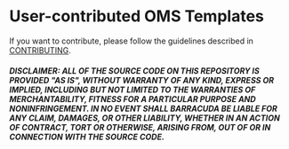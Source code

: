 # User-contributed OMS Templates

If you want to contribute, please follow the guidelines described in [CONTRIBUTING](https://github.com/barracudanetworks/ngf-automation/blob/master/CONTRIBUTING.md).

##### DISCLAIMER: ALL OF THE SOURCE CODE ON THIS REPOSITORY IS PROVIDED "AS IS", WITHOUT WARRANTY OF ANY KIND, EXPRESS OR IMPLIED, INCLUDING BUT NOT LIMITED TO THE WARRANTIES OF MERCHANTABILITY, FITNESS FOR A PARTICULAR PURPOSE AND NONINFRINGEMENT. IN NO EVENT SHALL BARRACUDA BE LIABLE FOR ANY CLAIM, DAMAGES, OR OTHER LIABILITY, WHETHER IN AN ACTION OF CONTRACT, TORT OR OTHERWISE, ARISING FROM, OUT OF OR IN CONNECTION WITH THE SOURCE CODE. #####

